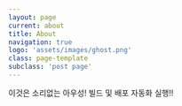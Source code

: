 ```yaml
---
layout: page
current: about
title: About
navigation: true
logo: 'assets/images/ghost.png'
class: page-template
subclass: 'post page'
---
```


이것은 소리없는 아우성!
빌드 및 배포 자동화 실행!!